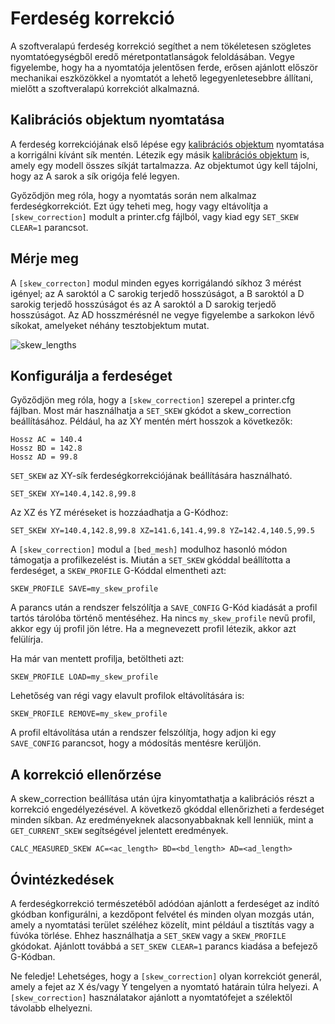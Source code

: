 # Ferdeség korrekció

A szoftveralapú ferdeség korrekció segíthet a nem tökéletesen szögletes nyomtatóegységből eredő méretpontatlanságok feloldásában. Vegye figyelembe, hogy ha a nyomtatója jelentősen ferde, erősen ajánlott először mechanikai eszközökkel a nyomtatót a lehető legegyenletesebbre állítani, mielőtt a szoftveralapú korrekciót alkalmazná.

## Kalibrációs objektum nyomtatása

A ferdeség korrekciójának első lépése egy [kalibrációs objektum](https://www.thingiverse.com/thing:2563185/files) nyomtatása a korrigálni kívánt sík mentén. Létezik egy másik [kalibrációs objektum](https://www.thingiverse.com/thing:2972743) is, amely egy modell összes síkját tartalmazza. Az objektumot úgy kell tájolni, hogy az A sarok a sík origója felé legyen.

Győződjön meg róla, hogy a nyomtatás során nem alkalmaz ferdeségkorrekciót. Ezt úgy teheti meg, hogy vagy eltávolítja a `[skew_correction]` modult a printer.cfg fájlból, vagy kiad egy `SET_SKEW CLEAR=1` parancsot.

## Mérje meg

A `[skew_correcton]` modul minden egyes korrigálandó síkhoz 3 mérést igényel; az A saroktól a C sarokig terjedő hosszúságot, a B saroktól a D sarokig terjedő hosszúságot és az A saroktól a D sarokig terjedő hosszúságot. Az AD hosszmérésnél ne vegye figyelembe a sarkokon lévő síkokat, amelyeket néhány tesztobjektum mutat.

![skew_lengths](img/skew_lengths.png)

## Konfigurálja a ferdeséget

Győződjön meg róla, hogy a `[skew_correction]` szerepel a printer.cfg fájlban. Most már használhatja a `SET_SKEW` gkódot a skew_correction beállításához. Például, ha az XY mentén mért hosszok a következők:

```
Hossz AC = 140.4
Hossz BD = 142.8
Hossz AD = 99.8
```

`SET_SKEW` az XY-sík ferdeségkorrekciójának beállítására használható.

```
SET_SKEW XY=140.4,142.8,99.8
```

Az XZ és YZ méréseket is hozzáadhatja a G-Kódhoz:

```
SET_SKEW XY=140.4,142.8,99.8 XZ=141.6,141.4,99.8 YZ=142.4,140.5,99.5
```

A `[skew_correction]` modul a `[bed_mesh]` modulhoz hasonló módon támogatja a profilkezelést is. Miután a `SET_SKEW` gkóddal beállította a ferdeséget, a `SKEW_PROFILE` G-Kóddal elmentheti azt:

```
SKEW_PROFILE SAVE=my_skew_profile
```

A parancs után a rendszer felszólítja a `SAVE_CONFIG` G-Kód kiadását a profil tartós tárolóba történő mentéséhez. Ha nincs `my_skew_profile` nevű profil, akkor egy új profil jön létre. Ha a megnevezett profil létezik, akkor azt felülírja.

Ha már van mentett profilja, betöltheti azt:

```
SKEW_PROFILE LOAD=my_skew_profile
```

Lehetőség van régi vagy elavult profilok eltávolítására is:

```
SKEW_PROFILE REMOVE=my_skew_profile
```

A profil eltávolítása után a rendszer felszólítja, hogy adjon ki egy `SAVE_CONFIG` parancsot, hogy a módosítás mentésre kerüljön.

## A korrekció ellenőrzése

A skew_correction beállítása után újra kinyomtathatja a kalibrációs részt a korrekció engedélyezésével. A következő gkóddal ellenőrizheti a ferdeséget minden síkban. Az eredményeknek alacsonyabbaknak kell lenniük, mint a `GET_CURRENT_SKEW` segítségével jelentett eredmények.

```
CALC_MEASURED_SKEW AC=<ac_length> BD=<bd_length> AD=<ad_length>
```

## Óvintézkedések

A ferdeségkorrekció természetéből adódóan ajánlott a ferdeséget az indító gkódban konfigurálni, a kezdőpont felvétel és minden olyan mozgás után, amely a nyomtatási terület széléhez közelít, mint például a tisztítás vagy a fúvóka törlése. Ehhez használhatja a `SET_SKEW` vagy a `SKEW_PROFILE` gkódokat. Ajánlott továbbá a `SET_SKEW CLEAR=1` parancs kiadása a befejező G-Kódban.

Ne feledje! Lehetséges, hogy a `[skew_correction]` olyan korrekciót generál, amely a fejet az X és/vagy Y tengelyen a nyomtató határain túlra helyezi. A `[skew_correction]` használatakor ajánlott a nyomtatófejet a szélektől távolabb elhelyezni.
